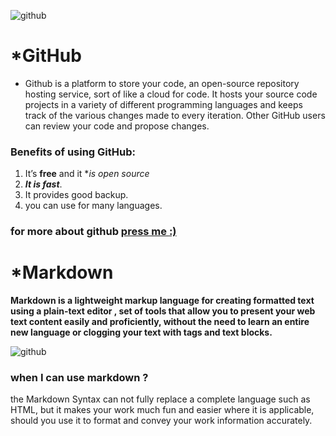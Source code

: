 ![github](https://e3arabi.com/wp-content/uploads/2021/02/github.jpeg)
# *GitHub
* Github is a platform to store your code, an open-source repository hosting service, sort of like a cloud for code. It hosts your source code projects in a variety of different programming languages and keeps track of the various changes made to every iteration. Other GitHub users can review your code and propose changes.
### Benefits of using GitHub:
1. It’s **free** and it **is open source*
2. ***It is fast***.
3. It provides good backup.
4. you can use for many languages.

### for more about github [press me **:)**](https://pages.github.com/)

# *Markdown
**Markdown is a lightweight markup language for creating formatted text using a plain-text editor , set of tools that allow you to present your web text content easily and proficiently, without the need to learn an entire new language or clogging your text with tags and text blocks.**
    
   

 ![github](https://kirkstrobeck.github.io/whatismarkdown.com/img/markdown.png)
 
 ### when I can use markdown ?
 the Markdown Syntax can not fully replace a complete language such as HTML, but it makes your work much fun and easier where it is applicable, should you use it to format and convey your work information accurately.



